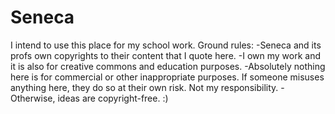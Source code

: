 # Seneca
I intend to use this place for my school work. Ground rules:
-Seneca and its profs own copyrights to their content that I quote here.
-I own my work and it is also for creative commons and education purposes.
-Absolutely nothing here is for commercial or other inappropriate purposes. If someone misuses anything here, they do so at their own risk. Not my responsibility.
-Otherwise, ideas are copyright-free. :)
